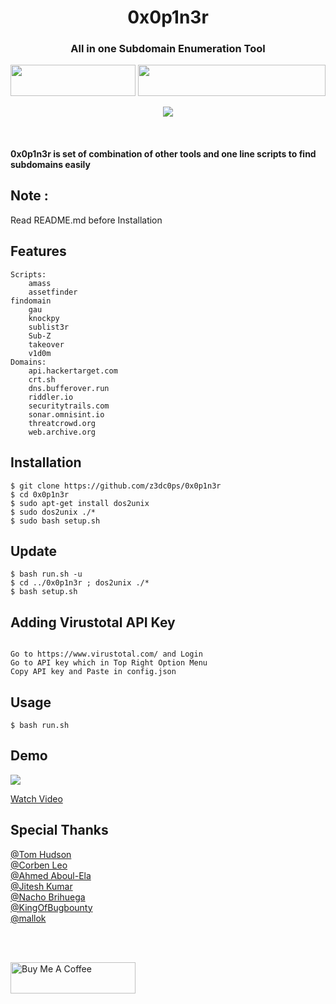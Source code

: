 
<meta name="description" property="og:description" content="0x0p1n3r - All in one Subdomain Enumeration Tool">
<meta name="author" content="jimmisimon">
<!-- Mobile Specific Meta -->
<meta name="viewport" content="width=device-width, initial-scale=1, shrink-to-fit=no">
<!-- Author Meta -->
<meta name="author" content="colorlib">
<!-- Meta Description -->
<meta name="description" content="0x0p1n3r - All in one Subdomain Enumeration Tool">
<!-- Meta Keyword -->
<meta name="keywords" content="0x0p1n3r - All in one Subdomain Enumeration Tool">
<!-- meta character set -->
<meta charset="UTF-8">
<!-- Site Title -->
		
<h1 align="center"> 0x0p1n3r</h1>
<h3 align="center">All in one Subdomain Enumeration Tool</h3>

<p align="center">
  <img align="center" width="200px" height="50px;" src="https://www.fullstackpython.com/img/logos/bash-wide.jpg" >  
  <img align="center"  width="300px" height="50px;" src="https://assets-cdn.anaconda.com/assets/company/anaconda-logo.png"><br><br>
  <img src="https://img.shields.io/badge/0x0p1n3r-v1.5-blue">
  </p>
  
<br>
<h4>0x0p1n3r is set of combination of other tools and one line scripts to find subdomains easily </h4>

## Note :
   Read README.md before Installation 
   
## Features
    
    Scripts:
        amass
        assetfinder
	findomain
        gau
        knockpy
        sublist3r
        Sub-Z
        takeover
        v1d0m
    Domains:
        api.hackertarget.com
        crt.sh
        dns.bufferover.run
        riddler.io
        securitytrails.com
        sonar.omnisint.io
        threatcrowd.org
        web.archive.org
	
## Installation 

```
$ git clone https://github.com/z3dc0ps/0x0p1n3r 
$ cd 0x0p1n3r
$ sudo apt-get install dos2unix
$ sudo dos2unix ./*
$ sudo bash setup.sh
```
## Update

```
$ bash run.sh -u
$ cd ../0x0p1n3r ; dos2unix ./*
$ bash setup.sh
```

## Adding Virustotal API Key 
```

Go to https://www.virustotal.com/ and Login
Go to API key which in Top Right Option Menu
Copy API key and Paste in config.json

```

## Usage
```
$ bash run.sh
```

## Demo 

<img src="https://raw.githubusercontent.com/z3dc0ps/0x0p1n3r/main/tools/0x0p1n3r.PNG" >

<a href="http://jimmisimon.in/projects/0x0p1n3r.mp4">Watch Video</a>


## Special Thanks


 [@Tom Hudson](https://github.com/tomnomnom) <br>
 [@Corben Leo](https://github.com/lc)<br>
 [@Ahmed Aboul-Ela](https://github.com/aboul3la)<br>
 [@Jitesh Kumar](https://github.com/j1t3sh)<br>
 [@Nacho Brihuega](https://github.com/n4xh4ck5)<br>
 [@KingOfBugbounty](https://github.com/KingOfBugbounty)<br>
 [@mallok](https://github.com/m4ll0k)<br>
 
 <br><br>
 
  



<a href="https://www.buymeacoffee.com/jimmisimon" target="_blank"><img height="50px" width="200px;" src="https://cdn.buymeacoffee.com/buttons/v2/default-blue.png" alt="Buy Me A Coffee" ></a>
